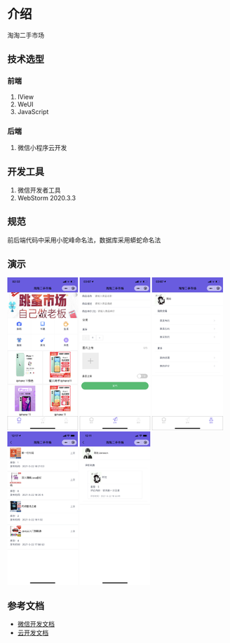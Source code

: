 # 介绍

淘淘二手市场

## 技术选型

### 前端

1. IView
2. WeUI
3. JavaScript

### 后端

1. 微信小程序云开发

## 开发工具

1. 微信开发者工具
2. WebStorm 2020.3.3

## 规范

前后端代码中采用小驼峰命名法，数据库采用蟒蛇命名法

## 演示

<p float="left">
  <img src="./images/demo_1.png" width="32%" />
  <img src="./images/demo_2.png" width="32%" /> 
  <img src="./images/demo_3.png" width="32%" />
  <img src="./images/demo_4.png" width="32%" />
  <img src="./images/demo_5.png" width="32%" />
</p>

## 参考文档

- [微信开发文档](https://developers.weixin.qq.com/miniprogram/dev/wxcloud/basis/getting-started.html)
- [云开发文档](https://developers.weixin.qq.com/miniprogram/dev/framework/)
